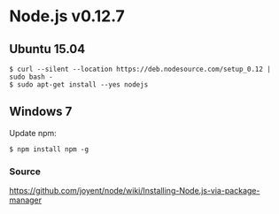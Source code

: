 # Node.js v0.12.7

## Ubuntu 15.04
```
$ curl --silent --location https://deb.nodesource.com/setup_0.12 | sudo bash -
$ sudo apt-get install --yes nodejs
```


## Windows 7

Update npm:
```
$ npm install npm -g
```

### Source
https://github.com/joyent/node/wiki/Installing-Node.js-via-package-manager

